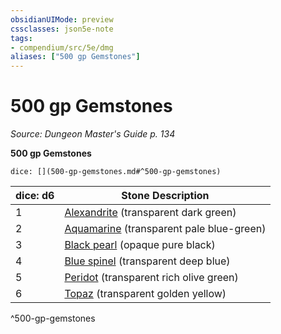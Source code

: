 ```yaml
---
obsidianUIMode: preview
cssclasses: json5e-note
tags:
- compendium/src/5e/dmg
aliases: ["500 gp Gemstones"]
---
```

# 500 gp Gemstones
*Source: Dungeon Master's Guide p. 134* 

**500 gp Gemstones**

`dice: [](500-gp-gemstones.md#^500-gp-gemstones)`

| dice: d6 | Stone Description |
|----------|-------------------|
| 1 | [Alexandrite](Mechanics/items/alexandrite.md) (transparent dark green) |
| 2 | [Aquamarine](Mechanics/items/aquamarine.md) (transparent pale blue-green) |
| 3 | [Black pearl](Mechanics/items/black-pearl.md) (opaque pure black) |
| 4 | [Blue spinel](Mechanics/items/blue-spinel.md) (transparent deep blue) |
| 5 | [Peridot](Mechanics/items/peridot.md) (transparent rich olive green) |
| 6 | [Topaz](Mechanics/items/topaz.md) (transparent golden yellow) |
^500-gp-gemstones